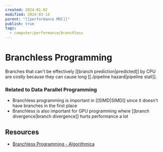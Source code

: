 ```yaml
---
created: 2024-01-02
modified: 2024-03-14
parent: "[[performance MOC]]"
publish: true
tags:
  - computer/performance/branchless
---
```

# Branchless Programming
Branches that can't be effectively [[branch prediction|predicted]] by CPU are costly because they can cause long [[./pipeline hazard|pipeline stall]].

### Related to Data Parallel Programming
- Branchless programming is important in [[SIMD|SIMD]] since it doesn't have branches in the first place
- Branchless is also important for GPU programming where [[branch divergence|branch divergence]] hurts performance a lot

## Resources
- [Branchless Programming - Algorithmica](https://en.algorithmica.org/hpc/pipelining/branchless/)